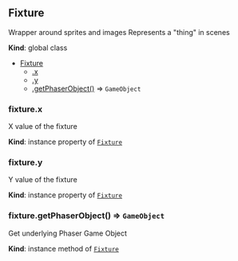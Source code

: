 <a name="Fixture"></a>

## Fixture
Wrapper around sprites and images
Represents a "thing" in scenes

**Kind**: global class  

* [Fixture](#Fixture)
    * [.x](#Fixture+x)
    * [.y](#Fixture+y)
    * [.getPhaserObject()](#Fixture+getPhaserObject) ⇒ <code>GameObject</code>

<a name="Fixture+x"></a>

### fixture.x
X value of the fixture

**Kind**: instance property of [<code>Fixture</code>](#Fixture)  
<a name="Fixture+y"></a>

### fixture.y
Y value of the fixture

**Kind**: instance property of [<code>Fixture</code>](#Fixture)  
<a name="Fixture+getPhaserObject"></a>

### fixture.getPhaserObject() ⇒ <code>GameObject</code>
Get underlying Phaser Game Object

**Kind**: instance method of [<code>Fixture</code>](#Fixture)  
